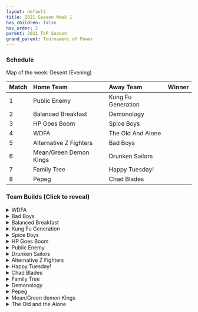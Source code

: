 ```yaml
---
layout: default
title: 2021 Season Week 1
has_children: false
nav_order: 2
parent: 2021 ToP Season
grand_parent: Tournament of Power
---
```


### Schedule

Map of the week: Desent (Evening)

|Match          |  Home Team            | Away Team        | Winner          |
| :-------------| :---------------------| :----------------| :---------------|
| 1             |  Public Enemy         | Kung Fu Generation |                 |
| 2             |  Balanced Breakfast   | Demonology       |                 |
| 3             |  HP Goes Boom         | Spice Boys       |                 |
| 4             |  WDFA                 | The Old And Alone |                 |
| 5             |  Alternative Z Fighters | Bad Boys       |                  |
| 6             |  Mean/Green Demon Kings | Drunken Sailors |                 |
| 7             |  Family Tree          | Happy Tuesday!   |                 |
| 8             |  Pepeg                | Chad Blades      |                 |


### Team Builds (Click to reveal)

<details>
  <summary>WDFA</summary>

- Android 8
    - Attack +2, Defense -1 (1)
    - Eternal Life (4)
    - Serious (1)
    - Indignation (1)
    - Master roshi's training (free)
    - Cell ai 

- Android 17
    - Super +2, Ki -1 (1)
    - High tension (3)
    - Serious  (1)
    - Indignation (1)
    - Savior (1)
    - Master roshi's training (free)
    - Chiaotzu ai

- Pilaf
    - Defense +2 (2)
    - Launch's support  (2)
    - Quick fast attack (1) 
    - Latent energy (1)
    - Light body (1)
    - Master roshi's training (free) 
    - Broly's ring (limiter)
    - Frieza ai

</details>

<details>
  <summary>Bad Boys</summary>


- Majin Buu
    - Costume 1
    - Ki Up 1 (1)
    - Indignation! (1)
    - Fighting Spirit! (1)
    - Master Blast (1)
    - Rising Fighting Spirit (1)
    - Launch's Support (2)
    - Master Roshi's Training (Free)
    - Chiaotzu AI

- End Vegeta (SSJ1)
    - Costume 1
    - Attack Up 2 & Defense Down 1 (1)
    - Serious! (1)
    - Quick Fast Attack (1)
    - Savior (1)
    - Rush Blast 3 (3)
    - Master Roshi's Training (Free)
    - Trunks AI

- Cui
    - Costume 1
    - Ki Up 2 & Super Down 1 (1)
    - Serious! (1)
    - Indignation! (1)
    - Fighting Spirit! (1)
    - Light Body (1)
    - Launch's Support (2)
    - Master Roshi's Training (Free)
    - Yajirobe AI


</details>

<details>
  <summary>Balanced Breakfast</summary>

- Syn
    - Defense +2(2)
    - Master Blast(1)
    - Launch's Support(2)
    - Dende's Healing(2)
    - Master Roshi's Training (Free)
    - Broly’s Ring (Forced)
    - Frieza Ai

- Bardock
    - Attack +2 defense -1(1)
    - Serious(1)
    - QFA(1)
    - Indignation(1)
    - latent energy(1)
    - dendes healing(2)
    - Master Roshi's Training (Free)
    - majin buu ai


- Jeice
    - Super +2 ki-1 (1)
    - Launch’s Support (2)
    - Fighting Spirit (1)
    - Indignation (1)
    - light body(1)
    - Savior (1)
    - Master Roshi’s Training (free)
    - Ginyu AI


</details>

<details>
  <summary>Kung Fu Generation</summary>

- ChiChi
    - Master Roshi's Training (free)
    - Ki +2 Super -1 (1)
    - Dendes Healing (2)
    - Warriors Lineage(1)
    - Fighting Spirit(1)
    - Launch's Support (2)
    - AI: Yajirobe

- Pan (Costume 2)
    - Master Roshi's Training (free)
    - Ki +1 (1)
    - Dragon Heart(1)
    - Indignation (1)
    - Rising Fighting Spirit(1)
    - Dragon Power (3)
    - AI: Yajirobe

- Pikkon
    - Master Roshi's Training (free)
    - Super +1 (1)
    - Dendes Healing (2)
    - Indignation(1)
    - Fighting Spirit(1)
    - Launch's Support (2)
    - Ai: Chiaotzu

</details>

<details>
  <summary>Spice Boys</summary>

- Semi Perfect Cell (Scary Spice)
    - Ki +2 Super -1(1)
    - Serious(1)
    - Indignation(1)
    - Dende's Healing(2)
    - Power of rage(2)
    - Broly's Ring(Forced)
    - Master Roshi's Training(Free)
    - Freiza AI

- Burter (Sporty Spice)
    - Ki +1(1)
    - Launches Support(2)
    - Indignation(1)
    - Fighting Spirit(1)
    - Savior(1)
    - Indomitable Fighting Spirit(1)
    - Master Roshi's Training(Free)
    - Tien AI

- Grandna Gohan (Ginger Spice)
    - Attack +1(1)
    - Dende's Healing(2)
    - Launches Support(2)
    - Serious(1)
    - Quick Fast Attack(1)
    - Master Roshi's Training(free)
    - Freiza AI

</details>

<details>
  <summary>HP Goes Boom</summary>

- Android 16 - Costume 2
    - Attack +2 Defense -1 (1)
    - Serious (1)
    - Latent Energy (1)
    - Indignation (1)
    - Master Throw (1)
    - Tension Up (2)
    - Master Roshi's Training (Free)
    - Trunks Ai

- Chiaotzu - Costume 1
    - Super +2 Ki -1 (1)
    - Indignation (1)
    - Fighting Spirit (1)
    - Savior (1)
    - Quick Fast Attack (1)
    - Launch's Support (2)
    - Master Roshi's Training (free)
    - Cell Ai

- Tien - Costume 2
    - Defense +2 Attack -1 (1)
    - Latent Energy (1)
    - Fighting Spirit (1)
    - Eternal Life (4)
    - Master Roshi's Training (free)
    - Yajirobe Ai


</details>

<details>
  <summary>Public Enemy</summary>

- Kid Trunks (Base Form) (Costume 1)
    - Ki +1 (1)
    - Serious (1)
    - Fighting Spirit (1)
    - Indignation (1)
    - High Tension (3)
    - Brolys Ring (Limiter)
    - Master Roshis Training(Free)
    - Chiaotzu AI

- Yajirobe (Costume 1)
    - Attack +2 Defense -1 (1)
    - Serious (1)
    - Savior (1)
    - Sparking Plus (2)
    - Dende's Healing (2)
    - Master Roshi’s Training(Free)
    - Trunks AI

- Android 19 (Costume 1)
    - Defense +2 Attack -1 (1)
    - Latent Energy (1)
    - Indignation (1)
    - Light Body (1)
    - Master Throw (1)
    - Dende's Healing (2)
    - Master Roshi’s Training(Free)
    - Chiaotzu AI

</details>

<details>
  <summary>Drunken Sailors</summary>


- Vegeta (Scouter) -Costume 4:
     - Ki + 1(1)
     - Indignation (1)
     - Launches Support (2)
     - Serious (1)
     - Fighting Spirit (1)
     - Unleash Ki (1)
     - Master Roshi Training (Free)
     - Yajirobe AI 

- Final Form Cooler:
     - Super + 1 (1)
     - Savior (1)
     - Eternal Life (4)
     - Fighting Spirit (1)
     - Master Roshi Training (Free)
     - Yajirobe AI

- Guldo:
     - Ki +2 Super -1 (1)
     - Kibito's Secret Arts (2)
     - Light Body (1)
     - Indignation (1)
     - Exquisite Skill (1)
     - Latent Energy (1)
     - Master Roshi Training (Free)
     - Krillin AI


</details>

<details>
  <summary>Alternative Z Fighters</summary>

- General Blue
    - Costume 2
    - Ki+1 (1)
    - Quick Fast Attack(1)
    - Indignation (1)
    - Dragon Spirit (2)
    - Dende's Healing (2)
    - Master Roshi Training (Free)
    - Ginyu Ai

- Mid Goku (Base)
    - Costume 3 
    - Super+2 Ki-1 (1)
    - Fighting Spirit (1)
    - Serious (1)
    - Indignation (1)
    - Savior (1)
    - Dragon Spirit (2)
    - Master Roshi Training (Free)
    - Default Ai

- Spopovich
    - Attack+1 (1)
    - Serious (1)
    - Master Throw (1)
    - Kibito Secret Art (2)
    - Dende's Healing (2)
    - Master Roshi Training (Free)
    - Recoome Ai


</details>

<details>
  <summary>Happy Tuesday!</summary>

- Late Piccolo
    - Attack+2, Defense-1 (1)
    - Dendes Healing (2)
    - Launch's Support (2)
    - Serious (1)
    - Quick Fast Attack (1)
    - Master Roshi’s Training (free)
    - ~~Broly~~/Majin Buu ai Randomized between the two AI

- Nam
    - Attack +1 (1)
    - Serious (1)
    - Quick Fast Attack (1)
    - Combo Master (1)
    - Fighting Spirit (1)
    - Dendes Healing (2)
    - Master Roshi’s Training (Free)
    - Trunks AI

- Roshi
    - Ki +2 Sup-1 (1)
    - Fighting Spirit (1)
    - Light Body (1)
    - Kibito Secret Art (2)
    - Savior (1)
    - Indignation (1)
    - Master Roshi’s Training (free)
    - Yajirobe AI


</details>

<details>
  <summary>Chad Blades</summary>

- Salza (Costume 1)
     - Defense +2 (2)
     - Fighting Spirit (1)
     - Latent Energy (1)
     - Indignation (1)
     - Launch's Support (2)
     - Master Roshi’s Training (Free)
     - Yajirobe AI

 - Sword Trunks (Base) (Costume 1)
     - Ki +2 Super -1 (1)
     - Launch’s Support (2)
     - Kibito's Secret Arts (2)
     - Savior (1)
     - Fighting Spirit (1)
     - Master Roshi's Training (Free)
     - Broly's Ring (Free Limiter)
     - Frieza AI

- Vegito (Base) (Costume 2)  
     - Attack +2 Defense -1 (1)
     - Serious (1)
     - Quick Fast Attack (1)
     - Eternal Life (4)
     - Master Roshi’s Training (Free)
     - Broly's Ring (Free)
     - Buu AI

</details>

<details>
  <summary>Family Tree</summary>


- Raditz
    - Defense +2 (2)
    - Serious (1)
    - Latent Energy (1)
    - Dende's Healing (2)
    - Quick Fast Attack (1)
    - Master Roshi’s Training (Free)
    - Trunks AI

- Base Goten
    - Super +1 (1)
    - Savior (1)
    - Fighting Spirit (1)
    - Launch’s Support (2)
    - Power of Rage (2)
    - Master Roshi’s Training (Free)
    - Broly’s Ring (Limiter)
    - Tien AI

- Early Goku
    - Attack +2, Defense -1 (1)
    - Serious (1)
    - ~~Eternal Life (4)~~ Randomized off. You cannot have Eternal Life and Dende’s Healing in the same lineup
    - Quick Fast Attack (1)
    - Master Roshi’s Training (Free)
    - Majin Buu AI

</details>

<details>
  <summary>Demonology</summary>

- Babidi (Costume 2)
    - Super +1 (1)
    - Fighting Spirit (1)
    - Indignation (1)
    - Master Blast (1)
    - Exquisite Skill (1)
    - Power of Rage (2)
    - Master Roshi’s Training(Free)
    - Tien AI

- Kid Buu (Costume 2)
    - Ki +1 (1)
    - Fighting Spirit (1)
    - Savior (1)
    - Indignation (1)
    - Serious (1)
    - Sparking Plus (2)
    - Master Roshi’s Training(Free)
    - Frieza  AI

- Tambourine
    - Attack+2, Defense-1 (1)
    - Serious (1)
    - Quick Fast Attack (1)
    - Eternal Life (4)
    - Master Roshi’s Training(Free)
    - Trunks ai

</details>


<details>
  <summary>Pepeg</summary>

- Kibito Kai (Costume 1)
    - Attack +2 Defense -1 (1)
    - Serious (1)
    - Quick Fast Attack (1)
    - Launch's Support (2)
    - Combo Master (1)
    - Light Body (1)
    - Master Roshi's Training (Free)
    - Trunks AI

- Broly (Base Form) (Costume 1)
    - Defense +2 Attack -1 (1)
    - Eternal Life (4)
    - Fighting Spirit (1)
    - Latent Energy (1)
    - Master Roshi's Training (Free)
    - Tien AI

- Tapion (Costume 2!!)
    - Ki +2 Super-1 (1)
    - Launch's Support (2)
    - Fighting Spirit (1)
    - Serious (1)
    - Indignation (1)
    - Savior (1)
    - Master Roshi's Training (Free)
    - Tien AI

</details>

<details>
  <summary>Mean/Green demon Kings</summary>

- Demon King Dabura
    - Costume 1
    - Ki +2, Super -1 (1)
    - Master Blast (1)
    - Fighting Spirit! (1)
    - Indignation! (1)
    - Launch's Support (2)
    - Serious! (1) 
    - Master Roshi's Training (Free)
    - Trunks AI

- Saibaman
    - Costume 2
    - Defense +2 Attack -1 (1) 
    - Latent Energy! (1) 
    - Power of Rage (2)
    - Serious! (1) 
    - Quick Fast Attack (1) 
    - Fighting Spirit! (1)
    - Master Roshi's Training (Free)
    - Trunks AI

- King Piccolo
    - Costume 1
    - Ki +1 (1)
    - Kibito's Secret Art (2)
    - Dende's Healing (2) 
    - Savior (1)
    - Indignation! (1)
    - Master Roshi's Training (Free)
    - Tien AI


</details>

<details>
  <summary>The Old and the Alone</summary>

- Baby (Super Baby 1)
    - Attack +1 (1)
    - Launch's Support (2)
    - Dende's Healing (2)
    - Indignation (1)
    - Fighting Spirit (1)
    - Master Roshi's Training (Free)
    - Yajirobe AI

- Nail
    - (Costume 1)
    - Super +2 Ki -1 (1)
    - Launch's Support (2)
    - Savior (1)
    - Indignation (1)
    - Fighting Spirit (1)
    - Quick Fast Attack (1)
    - Master Roshi's Training (Free)
    - Yajirobe AI

- Zangya
    - Defense +2 (2)
    - Quick Fast Attack (1)
    - Power of Rage (2)
    - Dende's Healing (2)
    - Master Roshi's Training (Free)
    - Krillin AI

</details>